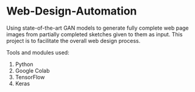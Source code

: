 # Web-Design-Automation
Using state-of-the-art GAN models to generate fully complete web page images from partially completed sketches given to them as input. This project is to facilitate the overall web design process.

Tools and modules used:
1) Python
2) Google Colab
3) TensorFlow
4) Keras
